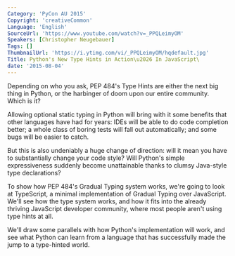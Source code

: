 ```yaml
---
Category: 'PyCon AU 2015'
Copyright: 'creativeCommon'
Language: 'English'
SourceUrl: 'https://www.youtube.com/watch?v=_PPQLeimyOM'
Speakers: [Christopher Neugebauer]
Tags: []
ThumbnailUrl: 'https://i.ytimg.com/vi/_PPQLeimyOM/hqdefault.jpg'
Title: Python's New Type Hints in Action\u2026 In JavaScript\
date: '2015-08-04'
---
```

Depending on who you ask, PEP 484's Type Hints are either the next big thing in Python, or the harbinger of doom upon our entire community. Which is it?

Allowing optional static typing in Python will bring with it some benefits that other languages have had for years: IDEs will be able to do code completion better; a whole class of boring tests will fall out automatically; and some bugs will be easier to catch. 

But this is also undeniably a huge change of direction: will it mean you have to substantially change your code style? Will Python's simple expressiveness suddenly become unattainable thanks to clumsy Java-style type declarations?

To show how PEP 484's Gradual Typing system works, we're going to look at TypeScript, a minimal implementation of Gradual Typing over JavaScript. We'll see how the type system works, and how it fits into the already thriving JavaScript developer community, where most people aren't using type hints at all.

We'll draw some parallels with how Python's implementation will work, and see what Python can learn from a language that has successfully made the jump to a type-hinted world.

